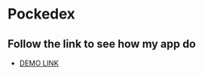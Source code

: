 # Pockedex

## Follow the link to see how my app do

- [DEMO LINK](https://pavlo000.github.io/pockedex/)
